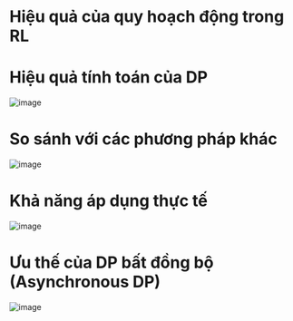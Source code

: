 # Hiệu quả của quy hoạch động trong RL
# Hiệu quả tính toán của DP
![image](https://github.com/user-attachments/assets/224990e9-2323-4c28-aa28-264160adbd72)
# So sánh với các phương pháp khác
![image](https://github.com/user-attachments/assets/8feb1a0e-6c2b-4959-9912-d45d58433147)
# Khả năng áp dụng thực tế
![image](https://github.com/user-attachments/assets/df643ed2-aece-433a-800a-ad3cc7ee535a)
# Ưu thế của DP bất đồng bộ (Asynchronous DP)
![image](https://github.com/user-attachments/assets/14560744-1c2f-4161-b2ac-0052a03936d5)


